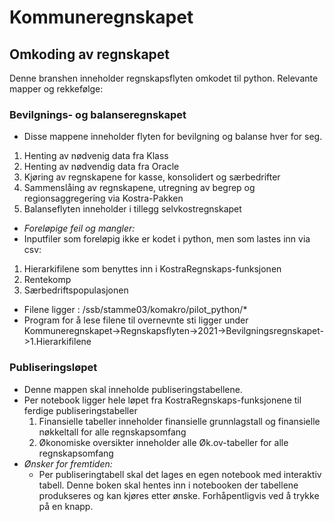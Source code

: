 # Kommuneregnskapet

## Omkoding av regnskapet

Denne branshen inneholder regnskapsflyten omkodet til python. 
Relevante mapper og rekkefølge:

### Bevilgnings- og balanseregnskapet

  - Disse mappene inneholder flyten for bevilgning og balanse hver for seg. 
  1. Henting av nødvenig data fra Klass
  2. Henting av nødvendig data fra Oracle
  3. Kjøring av regnskapene for kasse, konsolidert og særbedrifter
  4. Sammenslåing av regnskapene, utregning av begrep og regionsaggregering via Kostra-Pakken
  5. Balanseflyten inneholder i tillegg selvkostregnskapet

  - *Foreløpige feil og mangler:*
  - Inputfiler som foreløpig ikke er kodet i python, men som lastes inn via csv:
  1. Hierarkifilene som benyttes inn i KostraRegnskaps-funksjonen
  2. Rentekomp
  3. Særbedriftspopulasjonen
  - Filene ligger : /ssb/stamme03/komakro/pilot_python/*
  - Program for å lese filene til overnevnte sti ligger under Kommuneregnskapet->Regnskapsflyten->2021->Bevilgningsregnskapet->1.Hierarkifilene

### Publiseringsløpet

  - Denne mappen skal inneholde publiseringstabellene. 
  - Per notebook ligger hele løpet fra KostraRegnskaps-funksjonene til ferdige publiseringstabeller
    1. Finansielle tabeller inneholder finansielle grunnlagstall og finansielle nøkkeltall for alle regnskapsomfang
    2. Økonomiske oversikter inneholder alle Øk.ov-tabeller for alle regnskapsomfang
  - *Ønsker for fremtiden:*
    - Per publiseringtabell skal det lages en egen notebook med interaktiv tabell. Denne boken skal hentes inn i notebooken der tabellene produkseres og kan kjøres etter ønske. Forhåpentligvis ved å trykke på en knapp. 
